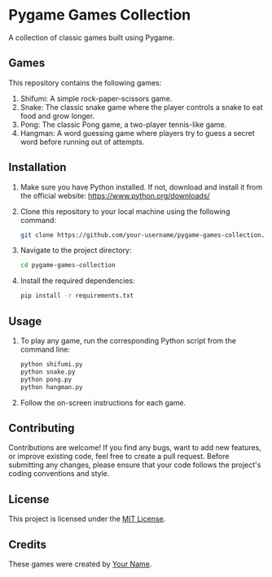 
# Pygame Games Collection

A collection of classic games built using Pygame.

## Games

This repository contains the following games:

1. Shifumi: A simple rock-paper-scissors game.
2. Snake: The classic snake game where the player controls a snake to eat food and grow longer.
3. Pong: The classic Pong game, a two-player tennis-like game.
4. Hangman: A word guessing game where players try to guess a secret word before running out of attempts.

## Installation

1. Make sure you have Python installed. If not, download and install it from the official website: https://www.python.org/downloads/
2. Clone this repository to your local machine using the following command:

   ```bash
   git clone https://github.com/your-username/pygame-games-collection.git
   ```

3. Navigate to the project directory:

   ```bash
   cd pygame-games-collection
   ```

4. Install the required dependencies:

   ```bash
   pip install -r requirements.txt
   ```

## Usage

1. To play any game, run the corresponding Python script from the command line:

   ```bash
   python shifumi.py
   python snake.py
   python pong.py
   python hangman.py
   ```

2. Follow the on-screen instructions for each game.

## Contributing

Contributions are welcome! If you find any bugs, want to add new features, or improve existing code, feel free to create a pull request. Before submitting any changes, please ensure that your code follows the project's coding conventions and style.

## License

This project is licensed under the [MIT License](LICENSE).

## Credits

These games were created by [Your Name](https://github.com/IbLahlou).



